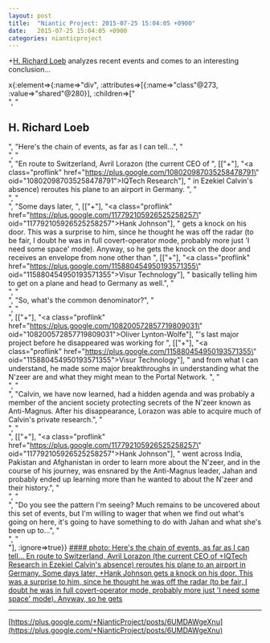 ```yaml
---
layout: post
title:  "Niantic Project: 2015-07-25 15:04:05 +0900"
date:   2015-07-25 15:04:05 +0900
categories: nianticproject
---
```

+[H. Richard Loeb](https://plus.google.com/117506125229608138804 "") analyzes recent events and comes to an interesting conclusion...

x{:element=>{:name=>"div", :attributes=>[{:name=>"class"@273, :value=>"shared"@280}], :children=>["<br />", "<h2>H. Richard Loeb</h2>", "Here's the chain of events, as far as I can tell...", "<br />", "<br />", "En route to Switzerland, Avril Lorazon (the current CEO of ", [["+"], "<a class=\"proflink\" href=\"https://plus.google.com/108020987035258478791\" oid=\"108020987035258478791\">IQTech Research</a>"], " in Ezekiel Calvin's absence) reroutes his plane to an airport in Germany. ", "<br />", "<br />", "Some days later, ", [["+"], "<a class=\"proflink\" href=\"https://plus.google.com/117792105926525258257\" oid=\"117792105926525258257\">Hank Johnson</a>"], " gets a knock on his door. This was a surprise to him, since he thought he was off the radar (to be fair, I doubt he was in full covert-operator mode, probably more just 'I need some space' mode). Anyway, so he gets the knock on the door and receives an envelope from none other than ", [["+"], "<a class=\"proflink\" href=\"https://plus.google.com/115880454950193571355\" oid=\"115880454950193571355\">Visur Technology</a>"], " basically telling him to get on a plane and head to Germany as well.", "<br />", "<br />", "So, what's the common denominator?", "<br />", "<br />", [["+"], "<a class=\"proflink\" href=\"https://plus.google.com/108200572857719809031\" oid=\"108200572857719809031\">Oliver Lynton-Wolfe</a>"], "'s last major project before he disappeared was working for ", [["+"], "<a class=\"proflink\" href=\"https://plus.google.com/115880454950193571355\" oid=\"115880454950193571355\">Visur Technology</a>"], " and from what I can understand, he made some major breakthroughs in understanding what the N'zeer are and what they might mean to the Portal Network. ", "<br />", "<br />", "Calvin, we have now learned, had a hidden agenda and was probably a member of the ancient society protecting secrets of the N'zeer known as Anti-Magnus. After his disappearance, Lorazon was able to acquire much of Calvin's private research.", "<br />", "<br />", [["+"], "<a class=\"proflink\" href=\"https://plus.google.com/117792105926525258257\" oid=\"117792105926525258257\">Hank Johnson</a>"], " went across India, Pakistan and Afghanistan in order to learn more about the N'zeer, and in the course of his journey, was ensnared by the Anti-Magnus leader, Jahan and probably ended up learning more than he wanted to about the N'zeer and their history.", "<br />", "<br />", "Do you see the pattern I'm seeing? Much remains to be uncovered about this set of events, but I'm willing to wager that when we find out what's going on here, it's going to have something to do with Jahan and what she's been up to...", "<br />", "<br />"], :ignore=>true}}
[#### photo: Here's the chain of events, as far as I can tell...
En route to Switzerland, Avril Lorazon (the current CEO of +IQTech Research in Ezekiel Calvin's absence) reroutes his plane to an airport in Germany.
Some days later, +Hank Johnson gets a knock on his door. This was a surprise to him, since he thought he was off the radar (to be fair, I doubt he was in full covert-operator mode, probably more just 'I need some space' mode). Anyway, so he gets](https://lh3.googleusercontent.com/-yP6meNbKUgw/VbMls1gneHI/AAAAAAAABU0/gOVcho4Nv58/w419-h380/JdluZ4.png "")
- - -
[https://plus.google.com/+NianticProject/posts/6UMDAWgeXnu](https://plus.google.com/+NianticProject/posts/6UMDAWgeXnu)
